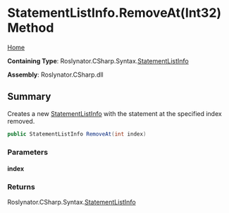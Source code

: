 <a name="_top"></a>

# StatementListInfo\.RemoveAt\(Int32\) Method

[Home](../../../../../README.md#_top)

**Containing Type**: Roslynator\.CSharp\.Syntax\.[StatementListInfo](../README.md#_top)

**Assembly**: Roslynator\.CSharp\.dll

## Summary

Creates a new [StatementListInfo](../README.md#_top) with the statement at the specified index removed\.

```csharp
public StatementListInfo RemoveAt(int index)
```

### Parameters

#### index

### Returns

Roslynator\.CSharp\.Syntax\.[StatementListInfo](../README.md#_top)

